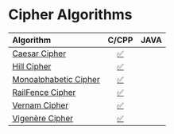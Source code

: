 # Cipher Algorithms

| Algorithm | C/CPP | JAVA |
|:--------------|:----------------:|:----------------:|
| [Caesar Cipher](http://practicalcryptography.com/ciphers/caesar-cipher/) | [:white_check_mark:](CipherAlgo/Caesar%20Cipher.cpp) |  |
| [Hill Cipher](https://www.cybrary.it/0p3n/learn-hill-cipher-3x3-matrix-multiplicative-inverse-example/) | [:white_check_mark:](CipherAlgo/Hill%20Cipher.cpp) |  |
| [Monoalphabetic Cipher](https://secgroup.dais.unive.it/teaching/cryptography/monoalphabetic-ciphers/) | [:white_check_mark:](CipherAlgo/Monoalphabetic%20Cipher.cpp) |  |
| [RailFence Cipher](http://crypto.interactive-maths.com/rail-fence-cipher.html) | [:white_check_mark:](CipherAlgo/RailFence%20Cipher.cpp) |  |
| [Vernam Cipher](http://www.programming-algorithms.net/article/40240/Vernam-cipher) | [:white_check_mark:](CipherAlgo/Vernam%20Cipher.cpp) |  |
| [Vigenère Cipher](https://learncryptography.com/classical-encryption/vigenere-cipher) | [:white_check_mark:](CipherAlgo/Vigenère%20Cipher.cpp) |  |
